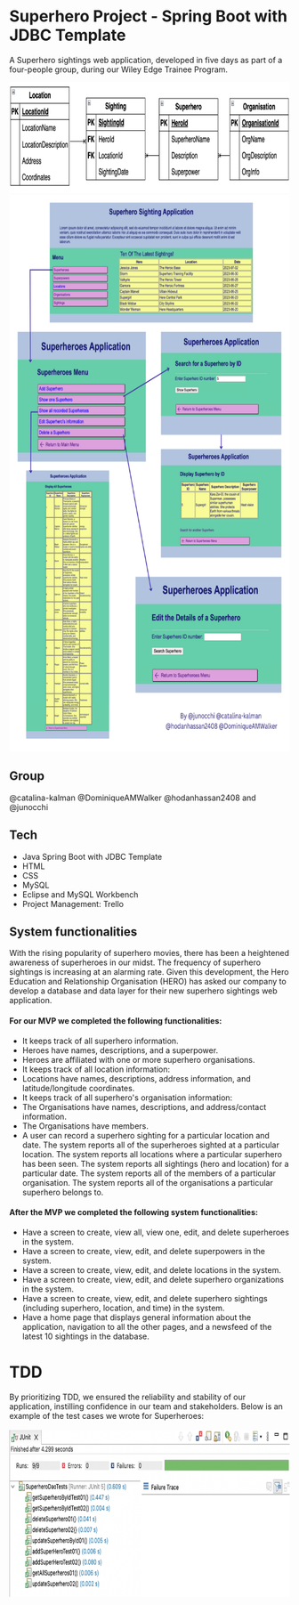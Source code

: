 # Superhero Project - Spring Boot with JDBC Template
A Superhero sightings web application, developed in five days as part of a four-people group, during our Wiley Edge Trainee Program.

<img height="200" src="./src/images/diagram.png"> 

<img height="1000" src="./src/images/example-superhero.png"> 

## Group
@catalina-kalman @DominiqueAMWalker @hodanhassan2408 and @junocchi

## Tech
- Java Spring Boot with JDBC Template
- HTML
- CSS
- MySQL
- Eclipse and MySQL Workbench
- Project Management: Trello

## System functionalities
With the rising popularity of superhero movies, there has been a heightened awareness of superheroes in our midst. The frequency of superhero sightings is increasing at an alarming rate. Given this development, the Hero Education and Relationship Organisation (HERO) has asked our company to develop a database and data layer for their new superhero sightings web application.

#### For our MVP we completed the following functionalities:

- It keeps track of all superhero information.
- Heroes have names, descriptions, and a superpower.
- Heroes are affiliated with one or more superhero organisations.
- It keeps track of all location information:
- Locations have names, descriptions, address information, and latitude/longitude coordinates.
- It keeps track of all superhero's organisation information:
- The Organisations have names, descriptions, and address/contact information.
- The Organisations have members.
- A user can record a superhero sighting for a particular location and date.
The system reports all of the superheroes sighted at a particular location.
The system reports all locations where a particular superhero has been seen.
The system reports all sightings (hero and location) for a particular date.
The system reports all of the members of a particular organisation.
The system reports all of the organisations a particular superhero belongs to.

#### After the MVP we completed the following system functionalities:

- Have a screen to create, view all, view one, edit, and delete superheroes in the system.
- Have a screen to create, view, edit, and delete superpowers in the system.
- Have a screen to create, view, edit, and delete locations in the system.
- Have a screen to create, view, edit, and delete superhero organizations in the system.
- Have a screen to create, view, edit, and delete superhero sightings (including superhero, location, and time) in the system.
- Have a home page that displays general information about the application, navigation to all the other pages, and a newsfeed of the latest 10 sightings in the database.

# TDD
By prioritizing TDD, we ensured the reliability and stability of our application, instilling confidence in our team and stakeholders. Below is an example of the test cases we wrote for Superheroes: 
<br/><br/>
<img height="300" src="./src/images/superheroes-tests.png"> 
